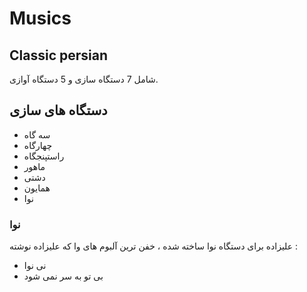 # Musics

## Classic persian

شامل 7 دستگاه سازی و 5 دستگاه آوازی. 

## دستگاه های سازی

- سه گاه
- چهارگاه
- راستپنجگاه 
- ماهور 
- دشتی
- همایون
- نوا

### نوا 

علیزاده برای دستگاه نوا ساخته شده ، خفن ترین آلبوم های وا که علیزاده نوشته : 
- نی نوا 
- بی تو به سر نمی شود 
